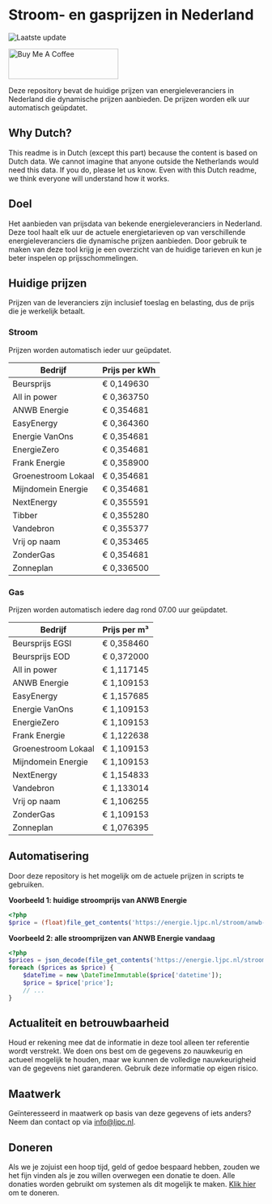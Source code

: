 # Stroom- en gasprijzen in Nederland

![Laatste update](https://img.shields.io/badge/laatste%20update-2023--06--15%2022%3A00%20CET-brightgreen)

<a href="https://www.buymeacoffee.com/Lars-" target="_blank"><img src="https://cdn.buymeacoffee.com/buttons/v2/default-orange.png" alt="Buy Me A Coffee" height="60" style="height: 60px !important;width: 217px !important;" ></a>

Deze repository bevat de huidige prijzen van energieleveranciers in Nederland die dynamische prijzen aanbieden. De prijzen worden elk uur automatisch geüpdatet.

## Why Dutch?

This readme is in Dutch (except this part) because the content is based on Dutch data. We cannot imagine that anyone outside the Netherlands would need this data. If you do, please let us know. Even with this Dutch readme, we think
everyone will understand how it works.

## Doel

Het aanbieden van prijsdata van bekende energieleveranciers in Nederland. Deze tool haalt elk uur de actuele energietarieven op van verschillende energieleveranciers die dynamische prijzen aanbieden. Door gebruik te maken van deze tool
krijg je een overzicht van de huidige tarieven en kun je beter inspelen op prijsschommelingen.

## Huidige prijzen

Prijzen van de leveranciers zijn inclusief toeslag en belasting, dus de prijs die je werkelijk betaalt.

### Stroom

Prijzen worden automatisch ieder uur geüpdatet.

 Bedrijf | Prijs per kWh 
---------|---------------
Beursprijs | € 0,149630
All in power | € 0,363750
ANWB Energie | € 0,354681
EasyEnergy | € 0,364360
Energie VanOns | € 0,354681
EnergieZero | € 0,354681
Frank Energie | € 0,358900
Groenestroom Lokaal | € 0,354681
Mijndomein Energie | € 0,354681
NextEnergy | € 0,355591
Tibber | € 0,355280
Vandebron | € 0,355377
Vrij op naam | € 0,353465
ZonderGas | € 0,354681
Zonneplan | € 0,336500


### Gas

Prijzen worden automatisch iedere dag rond 07.00 uur geüpdatet.

 Bedrijf | Prijs per m³ 
---------|--------------
Beursprijs EGSI | € 0,358460
Beursprijs EOD | € 0,372000
All in power | € 1,117145
ANWB Energie | € 1,109153
EasyEnergy | € 1,157685
Energie VanOns | € 1,109153
EnergieZero | € 1,109153
Frank Energie | € 1,122638
Groenestroom Lokaal | € 1,109153
Mijndomein Energie | € 1,109153
NextEnergy | € 1,154833
Vandebron | € 1,133014
Vrij op naam | € 1,106255
ZonderGas | € 1,109153
Zonneplan | € 1,076395


## Automatisering

Door deze repository is het mogelijk om de actuele prijzen in scripts te gebruiken.

**Voorbeeld 1: huidige stroomprijs van ANWB Energie**

```php
<?php
$price = (float)file_get_contents('https://energie.ljpc.nl/stroom/anwb-energie-nu.txt');

```

**Voorbeeld 2: alle stroomprijzen van ANWB Energie vandaag**

```php
<?php
$prices = json_decode(file_get_contents('https://energie.ljpc.nl/stroom/all-in-power-vandaag.json'),true);
foreach ($prices as $price) {
    $dateTime = new \DateTimeImmutable($price['datetime']);
    $price = $price['price'];
    // ...
}
```

## Actualiteit en betrouwbaarheid

Houd er rekening mee dat de informatie in deze tool alleen ter referentie wordt verstrekt. We doen ons best om de gegevens zo nauwkeurig en actueel mogelijk te houden, maar we kunnen de volledige nauwkeurigheid van de gegevens niet
garanderen. Gebruik deze informatie op eigen risico.

## Maatwerk

Geïnteresseerd in maatwerk op basis van deze gegevens of iets anders? Neem dan contact op
via [info@ljpc.nl](mailto:info@ljpc.nl?subject=Energie%20prijzen).

## Doneren

Als we je zojuist een hoop tijd, geld of gedoe bespaard hebben, zouden we het fijn vinden als je zou willen overwegen een
donatie te doen. Alle donaties worden gebruikt om systemen als dit mogelijk te
maken. [Klik hier](https://www.buymeacoffee.com/Lars-) om te doneren.
